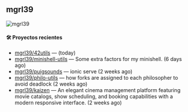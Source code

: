 ## mgrl39 
<p align="left"> <img src="https://komarev.com/ghpvc/?username=mgrbl&label=Profile%20views&color=0e75b6&style=flat" alt="mgrl39" /> </p>












#### 🛠 Proyectos recientes

- [mgrl39/42utils](https://github.com/mgrl39/42utils) —  (today)
- [mgrl39/minishell-utils](https://github.com/mgrl39/minishell-utils) — Some extra factors for my minishell.  (6 days ago)
- [mgrl39/puigsounds](https://github.com/mgrl39/puigsounds) — ionic serve (2 weeks ago)
- [mgrl39/philo-utils](https://github.com/mgrl39/philo-utils) — how forks are assigned to each philosopher to avoid deadlock (2 weeks ago)
- [mgrl39/kaizen](https://github.com/mgrl39/kaizen) — An elegant cinema management platform featuring movie catalogs, show scheduling, and booking capabilities with a modern responsive interface. (2 weeks ago)




